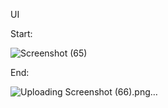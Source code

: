 UI

Start:

![Screenshot (65)](https://github.com/user-attachments/assets/9ed75046-389b-4187-bccf-6bb70fe05dcd)

End:

![Uploading Screenshot (66).png…]()



